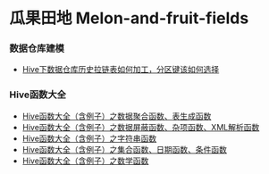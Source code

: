 <!--
 * @Author              : Uncle Bean
 * @Date                : 2020-04-07 11:11:13
 * @LastEditors         : Uncle Bean
 * @LastEditTime        : 2020-04-10 19:52:44
 * @FilePath            : \README.md
 * @Description         : 
 -->
# 瓜果田地 Melon-and-fruit-fields
### 数据仓库建模
* [Hive下数据仓库历史拉链表如何加工，分区键该如何选择](https://www.jianshu.com/p/66cc1e561a66)
### Hive函数大全
* [Hive函数大全（含例子）之数据聚合函数、表生成函数](#)
* [Hive函数大全（含例子）之数据屏蔽函数、杂项函数、XML解析函数](https://mparticle.uc.cn/article.html?uc_param_str=frdnsnpfvecpntnwprdssskt&wm_aid=386cece38d784230940e5fa9935d0388)
* [Hive函数大全（含例子）之字符串函数](https://www.toutiao.com/i6813691552037077511/)
* [Hive函数大全（含例子）之集合函数、日期函数、条件函数](https://juejin.im/post/5e8b4cb2f265da47e57fd5f7)
* [Hive函数大全（含例子）之数学函数](https://blog.csdn.net/qq_35921007/article/details/105334551)